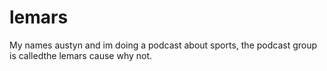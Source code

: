 # lemars
My names austyn and im doing a podcast about sports, the podcast group is calledthe lemars cause why not.
